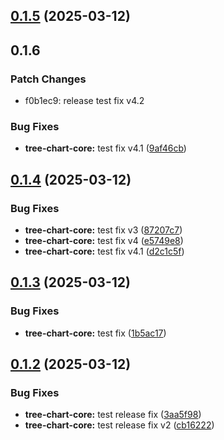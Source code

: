 ## [0.1.5](https://github.com/kamus1/tree-chart/compare/@bencamus/tree-chart-core@0.1.4...@bencamus/tree-chart-core@0.1.5) (2025-03-12)

## 0.1.6

### Patch Changes

- f0b1ec9: release test fix v4.2

### Bug Fixes

- **tree-chart-core:** test fix v4.1 ([9af46cb](https://github.com/kamus1/tree-chart/commit/9af46cb4d2bacfa495e2f4dde7461752af93b87f))

## [0.1.4](https://github.com/kamus1/tree-chart/compare/@bencamus/tree-chart-core@0.1.3...@bencamus/tree-chart-core@0.1.4) (2025-03-12)

### Bug Fixes

- **tree-chart-core:** test fix v3 ([87207c7](https://github.com/kamus1/tree-chart/commit/87207c76ab3863f815871250a640ce2589fe7f72))
- **tree-chart-core:** test fix v4 ([e5749e8](https://github.com/kamus1/tree-chart/commit/e5749e8619ee3fefa37a2cb64131321200ca4288))
- **tree-chart-core:** test fix v4.1 ([d2c1c5f](https://github.com/kamus1/tree-chart/commit/d2c1c5f756ef79bcd14d292ad1c48910c9c0a03f))

## [0.1.3](https://github.com/kamus1/tree-chart/compare/@bencamus/tree-chart-core@0.1.2...@bencamus/tree-chart-core@0.1.3) (2025-03-12)

### Bug Fixes

- **tree-chart-core:** test fix ([1b5ac17](https://github.com/kamus1/tree-chart/commit/1b5ac177955f568c669a734dda8353f42fe98691))

## [0.1.2](https://github.com/kamus1/tree-chart/compare/@bencamus/tree-chart-core@0.1.1...@bencamus/tree-chart-core@0.1.2) (2025-03-12)

### Bug Fixes

- **tree-chart-core:** test release fix ([3aa5f98](https://github.com/kamus1/tree-chart/commit/3aa5f985a4dba0c8154532a94c15481765a74d71))
- **tree-chart-core:** test release fix v2 ([cb16222](https://github.com/kamus1/tree-chart/commit/cb16222238818cb1579fc29d02a026cc00dc0744))
